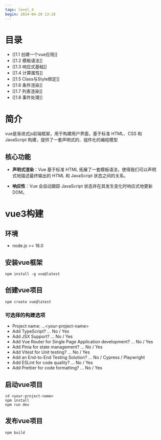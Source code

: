 ```yaml
---
tags: level_4
begin: 2024-04-20 13:18
---
```


# 目录

- [[1.1 创建一个vue应用]]
- [[1.2 模板语法]]
- [[1.3 响应式基础]]
- [[1.4 计算属性]]
- [[1.5 Class与Style绑定]]
- [[1.6 条件渲染]]
- [[1.7 列表渲染]]
- [[1.8 事件处理]]

# 简介

vue是渐进式js前端框架，用于构建用户界面，基于标准 HTML、CSS 和 JavaScript 构建，提供了一套声明式的、组件化的编程模型

## 核心功能

- **声明式渲染**：Vue 基于标准 HTML 拓展了一套模板语法，使得我们可以声明式地描述最终输出的 HTML 和 JavaScript 状态之间的关系。

- **响应性**：Vue 会自动跟踪 JavaScript 状态并在其发生变化时响应式地更新 DOM。

# vue3构建

## 环境

- node.js >= 18.0

## 安装vue框架

```shell
npm install -g vue@latest
```

## 创建vue项目

```shell
npm create vue@latest
```

### 可选择的构建选项

- Project name: …\<your-project-name\>
- Add TypeScript? … No / Yes
- Add JSX Support? … No / Yes
- Add Vue Router for Single Page Application development? … No / Yes
- Add Pinia for state management? … No / Yes
- Add Vitest for Unit testing? … No / Yes
- Add an End-to-End Testing Solution? … No / Cypress / Playwright
- Add ESLint for code quality? … No / Yes
- Add Prettier for code formatting? … No / Yes

## 启动vue项目

```shell
cd <your-project-name>
npm install
npm run dev
```

## 发布vue项目

```shell
npm build
```
